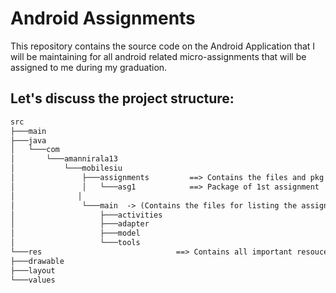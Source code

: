 # Android Assignments

This repository contains the source code on the Android Application that I will be maintaining for all android related micro-assignments that will be assigned to me during my graduation.

## Let's discuss the project structure:

```markdown
src
├───main
├───java
│   └───com
│       └───amannirala13
│           └───mobilesiu
│               ├───assignments			==> Contains the files and pkg of assignments  
│               │   └───asg1			==> Package of 1st assignment
│			   │
│               └───main  -> (Contains the files for listing the assignments)
│                   ├───activities
│                   ├───adapter
│                   ├───model
│                   └───tools
└───res                              ==> Contains all important resouces for the app
├───drawable
├───layout
└───values
```

